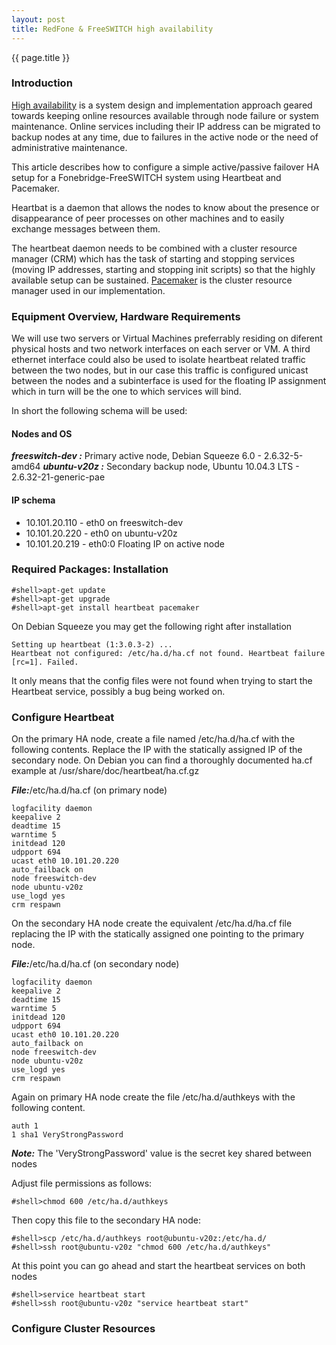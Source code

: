 ```yaml
---
layout: post
title: RedFone & FreeSWITCH high availability
---
```


{{ page.title }}

### Introduction

[High availability](https://en.wikipedia.org/wiki/High_availability) is a system design and implementation approach geared towards keeping online resources available through node failure or system maintenance. Online services including their IP address can be migrated to backup nodes at any time, due to failures in the active node or the need of administrative maintenance. 

This article describes how to configure a simple active/passive failover HA setup for a Fonebridge-FreeSWITCH system using Heartbeat and Pacemaker. 

Heartbat is a daemon that allows the nodes to know about the presence or disappearance of peer processes on other machines and to easily exchange messages between them.

The heartbeat daemon needs to be combined with a cluster resource manager (CRM) which has the task of starting and stopping services (moving IP addresses, starting and stopping init scripts) so that the highly available setup can be sustained. [Pacemaker](http://clusterlabs.org/wiki/Main_Page) is the cluster resource manager used in our implementation.

### Equipment Overview, Hardware Requirements

We will use two servers or Virtual Machines preferrably residing on diferent physical hosts and two network interfaces on each server or VM. A third ethernet interface could also be used to isolate heartbeat related traffic between the two nodes, but in our case this traffic is configured unicast between the nodes and a subinterface is used for the floating IP assignment which in turn will be the one to which services will bind.

In short the following schema will be used:

#### Nodes and OS

***freeswitch-dev :*** Primary active node, Debian Squeeze 6.0 - 2.6.32-5-amd64
***ubuntu-v20z    :*** Secondary backup node, Ubuntu 10.04.3 LTS - 2.6.32-21-generic-pae

#### IP schema

* 10.101.20.110 - eth0 on freeswitch-dev
* 10.101.20.220 - eth0 on ubuntu-v20z
* 10.101.20.219 - eth0:0 Floating IP on active node


### Required Packages: Installation

    #shell>apt-get update
    #shell>apt-get upgrade
    #shell>apt-get install heartbeat pacemaker


On Debian Squeeze you may get the following right after installation

    Setting up heartbeat (1:3.0.3-2) ...
    Heartbeat not configured: /etc/ha.d/ha.cf not found. Heartbeat failure [rc=1]. Failed.


It only means that the config files were not found when trying to start the Heartbeat service, possibly a bug being worked on.


### Configure Heartbeat

On the primary HA node, create a file named /etc/ha.d/ha.cf with the following contents. Replace the IP with the statically assigned IP of the secondary node. On Debian you can find a thoroughly documented ha.cf example at /usr/share/doc/heartbeat/ha.cf.gz

***File:***/etc/ha.d/ha.cf (on primary node)

    logfacility daemon
    keepalive 2
    deadtime 15
    warntime 5
    initdead 120
    udpport 694
    ucast eth0 10.101.20.220
    auto_failback on
    node freeswitch-dev
    node ubuntu-v20z
    use_logd yes
    crm respawn


On the secondary HA node create the equivalent /etc/ha.d/ha.cf file replacing the IP with the statically assigned one pointing to the primary node.


***File:***/etc/ha.d/ha.cf (on secondary node)

    logfacility daemon
    keepalive 2
    deadtime 15
    warntime 5
    initdead 120
    udpport 694
    ucast eth0 10.101.20.220
    auto_failback on
    node freeswitch-dev
    node ubuntu-v20z
    use_logd yes
    crm respawn


Again on primary HA node create the file /etc/ha.d/authkeys with the following content.


    auth 1
    1 sha1 VeryStrongPassword


***Note:*** The 'VeryStrongPassword' value is the secret key shared between nodes

Adjust file permissions as follows:

    #shell>chmod 600 /etc/ha.d/authkeys


Then copy this file to the secondary HA node:



    #shell>scp /etc/ha.d/authkeys root@ubuntu-v20z:/etc/ha.d/
    #shell>ssh root@ubuntu-v20z "chmod 600 /etc/ha.d/authkeys"


At this point you can go ahead and start the heartbeat services on both nodes



    #shell>service heartbeat start
    #shell>ssh root@ubuntu-v20z "service heartbeat start"


### Configure Cluster Resources

